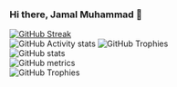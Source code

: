 ### Hi there, Jamal Muhammad 👋

[![GitHub Streak](https://streak-stats.demolab.com?user=jlegacy-ai&theme=slateorange&hide_border=true&date_format=j%20M%5B%20Y%5D&background=042B53F9&ring=EBEBEB&border=EBEBEB)](https://git.io/streak-stats)
<br/>
![GitHub Activity stats]( https://activity-graph.herokuapp.com/graph?username=JLegacy-AI)
![GitHub Trophies ](https://github-profile-trophy.vercel.app/?username=JLegacy-AI)  
![GitHub stats](https://github-readme-stats.vercel.app/api?username=JLegacy-AI&show_icons=true&theme=dark)  
![GitHub metrics](https://metrics.lecoq.io/JLegacy-AI)  
![GitHub Trophies ](https://github-readme-stats.vercel.app/api/top-langs/?username=JLegacy-AI) 
